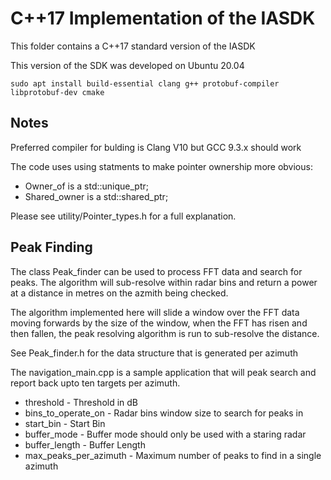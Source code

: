 # C++17 Implementation of the IASDK

This folder contains a C++17 standard version of the IASDK

This version of the SDK was developed on Ubuntu 20.04

```shell
sudo apt install build-essential clang g++ protobuf-compiler libprotobuf-dev cmake
```

## Notes

Preferred compiler for bulding is Clang V10 but GCC 9.3.x should work

The code uses using statments to make pointer ownership more obvious:

* Owner_of is a std::unique_ptr;
* Shared_owner is a std::shared_ptr;

Please see utility/Pointer_types.h for a full explanation.

## Peak Finding

The class Peak_finder can be used to process FFT data and search for peaks.
The algorithm will sub-resolve within radar bins and return a power at a distance in metres on the azmith being checked.

The algorithm implemented here will slide a window over the FFT data moving forwards by the size of the window, when the FFT has risen and then fallen, the peak resolving algorithm is run to sub-resolve the distance.

See Peak_finder.h for the data structure that is generated per azimuth

The navigation_main.cpp is a sample application that will peak search and report back upto ten targets per azimuth.

* threshold - Threshold in dB
* bins_to_operate_on - Radar bins window size to search for peaks in
* start_bin - Start Bin
* buffer_mode - Buffer mode should only be used with a staring radar
* buffer_length - Buffer Length
* max_peaks_per_azimuth - Maximum number of peaks to find in a single azimuth
